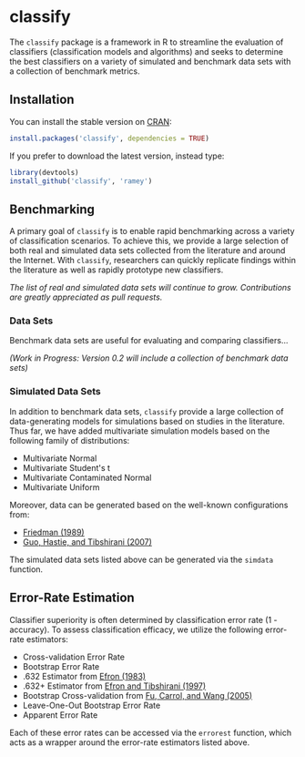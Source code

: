 # classify

The `classify` package is a framework in R to streamline the evaluation of
classifiers (classification models and algorithms) and seeks to determine the
best classifiers on a variety of simulated and benchmark data sets with a
collection of benchmark metrics.

## Installation

You can install the stable version on [CRAN](http://cran.r-project.org/package=classify):

```r
install.packages('classify', dependencies = TRUE)
```

If you prefer to download the latest version, instead type:

```r
library(devtools)
install_github('classify', 'ramey')
```

## Benchmarking

A primary goal of `classify` is to enable rapid benchmarking across a variety of
classification scenarios. To achieve this, we provide a large selection of both
real and simulated data sets collected from the literature and around the
Internet. With `classify`, researchers can quickly replicate findings within the
literature as well as rapidly prototype new classifiers.

*The list of real and simulated data sets will continue to grow. Contributions
are greatly appreciated as pull requests.*

### Data Sets

Benchmark data sets are useful for evaluating and comparing classifiers...

*(Work in Progress: Version 0.2 will include a collection of benchmark data sets)*

### Simulated Data Sets

In addition to benchmark data sets, `classify` provide a large collection of
data-generating models for simulations based on studies in the literature. Thus
far, we have added multivariate simulation models based on the following family
of distributions:

- Multivariate Normal
- Multivariate Student's t
- Multivariate Contaminated Normal
- Multivariate Uniform

Moreover, data can be generated based on the well-known configurations from:

- [Friedman (1989)](http://www.jstor.org/discover/10.2307/2289860)
- [Guo, Hastie, and Tibshirani (2007)](http://biostatistics.oxfordjournals.org/content/8/1/86.long)

The simulated data sets listed above can be generated via the `simdata`
function.

## Error-Rate Estimation

Classifier superiority is often determined by classification error rate (1 -
accuracy). To assess classification efficacy, we utilize the following
error-rate estimators:

- Cross-validation Error Rate
- Bootstrap Error Rate
- .632 Estimator from [Efron (1983)](http://www.jstor.org/discover/10.2307/2288636)
- .632+ Estimator from [Efron and Tibshirani (1997)](http://www.jstor.org/discover/10.2307/2965703)
- Bootstrap Cross-validation from [Fu, Carrol, and Wang (2005)](http://bioinformatics.oxfordjournals.org/content/21/9/1979.abstract)
- Leave-One-Out Bootstrap Error Rate
- Apparent Error Rate

Each of these error rates can be accessed via the `errorest` function, which
acts as a wrapper around the error-rate estimators listed above.


